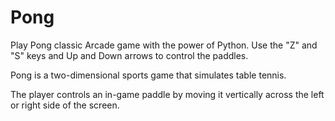 # Pong
Play Pong classic Arcade game with the power of Python. Use the "Z" and "S" keys and Up and Down arrows to control the paddles.

Pong is a two-dimensional sports game that simulates table tennis. 

The player controls an in-game paddle by moving it vertically across the left or right side of the screen. 
